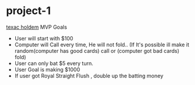 # project-1

[texac holdem](https://media.git.generalassemb.ly/user/42802/files/f88d6f6a-f20f-42c9-afaa-91266f6b518f)
MVP Goals

- User will start with $100
- Computer will Call every time, He will not fold.. (If It's possible ill make it random(computer has good cards) call or (computer got bad cards) fold)
- User can only bat $5 every turn.
- User Goal is making $1000
- If user got Royal Straight Flush , double up the batting money
